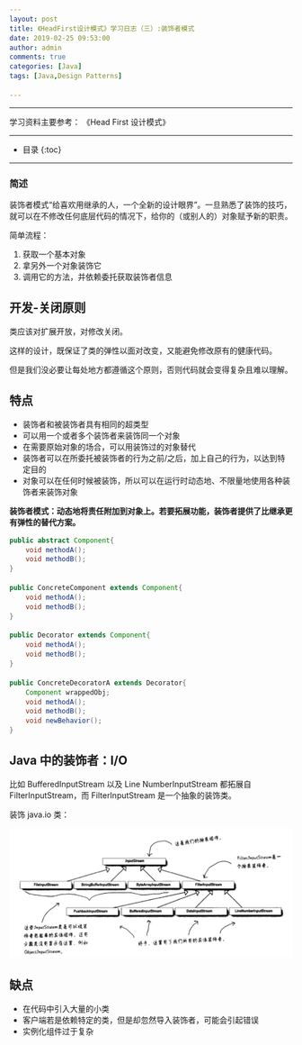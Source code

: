 ```yaml
---
layout: post
title: 《HeadFirst设计模式》学习日志（三）:装饰者模式
date: 2019-02-25 09:53:00
author: admin
comments: true
categories: [Java]
tags: [Java,Design Patterns]

---
```




<!-- more -->

------

学习资料主要参考： 《Head First 设计模式》

------




* 目录
{:toc}

------

### 简述

装饰者模式“给喜欢用继承的人，一个全新的设计眼界”。一旦熟悉了装饰的技巧，就可以在不修改任何底层代码的情况下，给你的（或别人的）对象赋予新的职责。

简单流程：

1. 获取一个基本对象
2. 拿另外一个对象装饰它
3. 调用它的方法，并依赖委托获取装饰者信息

## 开发-关闭原则

类应该对扩展开放，对修改关闭。

这样的设计，既保证了类的弹性以面对改变，又能避免修改原有的健康代码。

但是我们没必要让每处地方都遵循这个原则，否则代码就会变得复杂且难以理解。

## 特点

- 装饰者和被装饰者具有相同的超类型
- 可以用一个或者多个装饰者来装饰同一个对象
- 在需要原始对象的场合，可以用装饰过的对象替代
- 装饰者可以在所委托被装饰者的行为之前/之后，加上自己的行为，以达到特定目的
- 对象可以在任何时候被装饰，所以可以在运行时动态地、不限量地使用各种装饰者来装饰对象

**装饰者模式：动态地将责任附加到对象上。若要拓展功能，装饰者提供了比继承更有弹性的替代方案。**

```java
public abstract Component{
    void methodA();
    void methodB();
}

public ConcreteComponent extends Component{
    void methodA();
    void methodB();
}

public Decorator extends Component{
    void methodA();
    void methodB();
}

public ConcreteDecoratorA extends Decorator{
    Component wrappedObj;
    void methodA();
    void methodB();
    void newBehavior();
}
```

## Java 中的装饰者：I/O

比如 BufferedInputStream 以及 Line NumberInputStream 都拓展自 FilterInputStream，而 FilterInputStream 是一个抽象的装饰类。

装饰 java.io 类：

[![](/images/posts/java-io-decorator.png)](/images/posts/java-io-decorator.png)

## 缺点

- 在代码中引入大量的小类
- 客户端若是依赖特定的类，但是却忽然导入装饰者，可能会引起错误
- 实例化组件过于复杂

